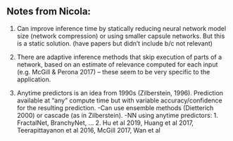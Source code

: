 ## Notes from Nicola:

1. Can improve inference time by statically reducing neural network model size (network compression) or using smaller capsule networks.  But this is a static solution. (have papers but didn’t include b/c not relevant)
 
2. There are adaptive inference methods that skip execution of parts of a network, based on an estimate of relevance computed for each input (e.g. McGill & Perona 2017) – these seem to be very specific to the application.
 
3. Anytime predictors is an idea from 1990s (Zilberstein, 1996).  Prediction available at “any” compute time but with variable accuracy/confidence for the resulting prediction. 
    -Can use ensemble methods (Dietterich 2000) or cascade (as in Zilberstein).
    -NN using anytime predictors:
        1. FractalNet, BranchyNet, …
        2. Hu et al 2019, Huang et al 2017, Teerapittayanon et al 2016, McGill 2017, Wan et al
